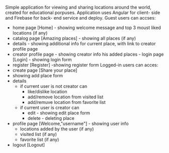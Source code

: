 Simple application for viewing and sharing locations around the world, created for educational porpuses.
Application uses Angular for client- side and Firebase for back- end service and deploy. 
Guest users can accses: 
- home page [Home] - showing welcome message and top 3 moust liked locations (if any) 
- catalog page [Amazing places] - showing all places (if any) 
- details - showing additional info for current place, with link to creator profile page 
- creator profile page - showing creator info his added places - login page [Login] - showing login form 
- register [Register] -showing register form 
Logged-in users can acces: 
- create page [Share your place] 
- showing add place form 
- details 
    - if current user is not creator can 
        - like/dislike location 
        - add/remove location from visited list 
        - add/remuve location from favorite list 
    - if current user is creator can 
        - edit - showing edit place form 
        - delete - deleting place 
- profile page [Welcome,"username"] - showing user info 
    - locations added by the user (if any) 
    - visited list (if any) 
    - favorite list (if any) 
- logout [Logout]